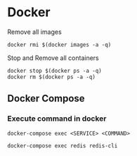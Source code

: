 # Docker 


Remove all images

`docker rmi $(docker images -a -q)`

Stop and Remove all containers

```
docker stop $(docker ps -a -q)
docker rm $(docker ps -a -q)
```


## Docker Compose

### Execute command in docker

`docker-compose exec <SERVICE> <COMMAND>`

`docker-compose exec redis redis-cli`
